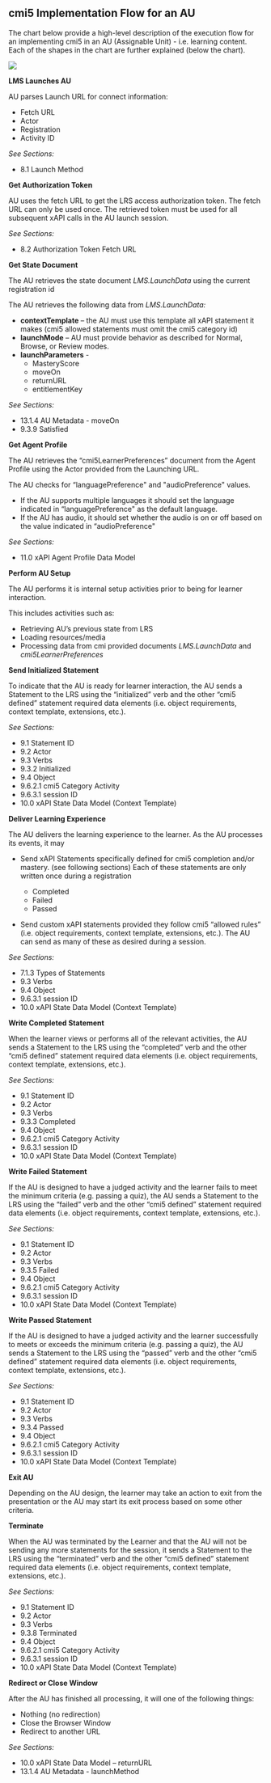 ## cmi5 Implementation Flow for an AU

The chart below provide a high-level description of the execution flow for an implementing cmi5 in an AU (Assignable Unit) - i.e. learning content.  Each of the shapes in the chart are further explained (below the chart).

![](./au-flow-chart.png?raw=true)


**LMS Launches AU**

AU parses Launch URL for connect information:

  - Fetch URL
  - Actor
  - Registration
  - Activity ID

*See Sections:*

  - 8.1 Launch Method

**<span class="underline">Get Authorization Token</span>**

AU uses the fetch URL to get the LRS access authorization token. The fetch URL can only be used once. The retrieved token must be used for all subsequent xAPI calls in the AU launch session.

*See Sections:*

  - 8.2 Authorization Token Fetch URL

**<span class="underline">Get State Document</span>**

The AU retrieves the state document *LMS.LaunchData* using the current registration id

The AU retrieves the following data from *LMS.LaunchData:*

  - **contextTemplate** – the AU must use this template all xAPI statement it makes (cmi5 allowed statements must omit the cmi5 category id)
  - **launchMode** – AU must provide behavior as described for Normal, Browse, or Review modes.
  - **launchParameters** -
      - MasteryScore
      - moveOn
      - returnURL
     - entitlementKey

*See Sections:*

  - 13.1.4 AU Metadata - moveOn
  - 9.3.9 Satisfied

**<span class="underline">Get Agent Profile</span>**

The AU retrieves the “cmi5LearnerPreferences” document from the Agent Profile using the Actor provided from the Launching URL.

The AU checks for “languagePreference" and "audioPreference" values.
  - If the AU supports multiple languages it should set the language indicated in “languagePreference" as the default language.
  - If the AU has audio, it should set whether the audio is on or off based on the value indicated in “audioPreference"

*See Sections:*
  - 11.0 xAPI Agent Profile Data Model

**<span class="underline">Perform AU Setup</span>**

The AU performs it is internal setup activities prior to being for learner interaction.

This includes activities such as:

  - Retrieving AU’s previous state from LRS
  - Loading resources/media
  - Processing data from cmi provided documents *LMS.LaunchData* and *cmi5LearnerPreferences*

**<span class="underline">Send Initialized Statement</span>**

To indicate that the AU is ready for learner interaction, the AU sends a Statement to the LRS using the “initialized” verb and the other “cmi5 defined” statement required data elements (i.e. object requirements, context template, extensions, etc.).

*See Sections:*

  - 9.1 Statement ID
  - 9.2 Actor
  - 9.3 Verbs
  - 9.3.2 Initialized
  - 9.4 Object
  - 9.6.2.1 cmi5 Category Activity
  - 9.6.3.1 session ID
  - 10.0 xAPI State Data Model (Context Template)

**<span class="underline">Deliver Learning Experience</span>**

The AU delivers the learning experience to the learner. As the AU processes its events, it may

  - Send xAPI Statements specifically defined for cmi5 completion and/or mastery. (see following sections) Each of these statements are only written once during a registration  
      - Completed
      - Failed 
      - Passed

  - Send custom xAPI statements provided they follow cmi5 “allowed rules” (i.e. object requirements, context template, extensions, etc.). The AU can send as many of these as desired during a session.

*See Sections:*
  - 7.1.3 Types of Statements
  - 9.3 Verbs
  - 9.4 Object
  - 9.6.3.1 session ID
  - 10.0 xAPI State Data Model (Context Template)

**<span class="underline">Write Completed Statement</span>**

When the learner views or performs all of the relevant activities, the AU sends a Statement to the LRS using the “completed” verb and the other “cmi5 defined” statement required data elements (i.e. object requirements, context template, extensions, etc.).

*See Sections:*
  - 9.1 Statement ID
  - 9.2 Actor
  - 9.3 Verbs
  - 9.3.3 Completed
  - 9.4 Object
  - 9.6.2.1 cmi5 Category Activity
  - 9.6.3.1 session ID
  - 10.0 xAPI State Data Model (Context Template)

**<span class="underline">Write Failed Statement</span>**

If the AU is designed to have a judged activity and the learner fails to meet the minimum criteria (e.g. passing a quiz), the AU sends a Statement to the LRS using the “failed” verb and the other “cmi5 defined” statement required data elements (i.e. object requirements, context template, extensions, etc.).

*See Sections:*
  - 9.1 Statement ID
  - 9.2 Actor
  - 9.3 Verbs
  - 9.3.5 Failed
  - 9.4 Object
  - 9.6.2.1 cmi5 Category Activity
  - 9.6.3.1 session ID
  - 10.0 xAPI State Data Model (Context Template)

**<span class="underline">Write Passed Statement</span>**

If the AU is designed to have a judged activity and the learner successfully to meets or exceeds the minimum criteria (e.g. passing a quiz), the AU sends a Statement to the LRS using the “passed” verb and the other “cmi5 defined” statement required data elements (i.e. object requirements, context template, extensions, etc.).

*See Sections:*
  - 9.1 Statement ID
  - 9.2 Actor
  - 9.3 Verbs
  - 9.3.4 Passed
  - 9.4 Object
  - 9.6.2.1 cmi5 Category Activity
  - 9.6.3.1 session ID
  - 10.0 xAPI State Data Model (Context Template)

**<span class="underline">Exit AU</span>**

Depending on the AU design, the learner may take an action to exit from the presentation or the AU may start its exit process based on some other criteria.

**<span class="underline">Terminate</span>**

When the AU was terminated by the Learner and that the AU will not be sending any more statements for the session, it sends a Statement to the LRS using the “terminated” verb and the other “cmi5 defined” statement required data elements (i.e. object requirements, context template, extensions, etc.).

*See Sections:*
  - 9.1 Statement ID
  - 9.2 Actor
  - 9.3 Verbs
  - 9.3.8 Terminated
  - 9.4 Object
  - 9.6.2.1 cmi5 Category Activity
  - 9.6.3.1 session ID
  - 10.0 xAPI State Data Model (Context Template)

**<span class="underline">Redirect or Close Window</span>**

After the AU has finished all processing, it will one of the following things:
  - Nothing (no redirection)
  - Close the Browser Window
  - Redirect to another URL

*See Sections:*
  - 10.0 xAPI State Data Model – returnURL
  - 13.1.4 AU Metadata - launchMethod
